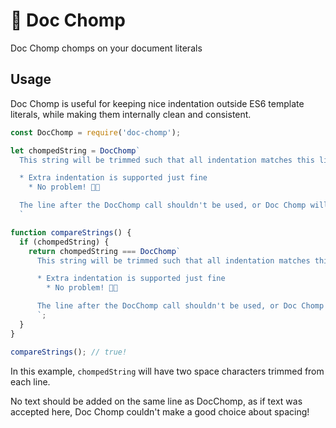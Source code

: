# 🍴 Doc Chomp

Doc Chomp chomps on your document literals

## Usage

Doc Chomp is useful for keeping nice indentation outside ES6 template literals, while making them internally clean and consistent.

```javascript
const DocChomp = require('doc-chomp');

let chompedString = DocChomp`
  This string will be trimmed such that all indentation matches this line

  * Extra indentation is supported just fine
    * No problem! 👌🏼

  The line after the DocChomp call shouldn't be used, or Doc Chomp will complain!
  `

function compareStrings() {
  if (chompedString) {
    return chompedString === DocChomp`
      This string will be trimmed such that all indentation matches this line

      * Extra indentation is supported just fine
        * No problem! 👌🏼

      The line after the DocChomp call shouldn't be used, or Doc Chomp will complain!
      `;
  }
}

compareStrings(); // true!
```

In this example, `chompedString` will have two space characters trimmed from each line.

No text should be added on the same line as DocChomp, as if text was accepted here, Doc Chomp couldn't make a good choice about spacing!

